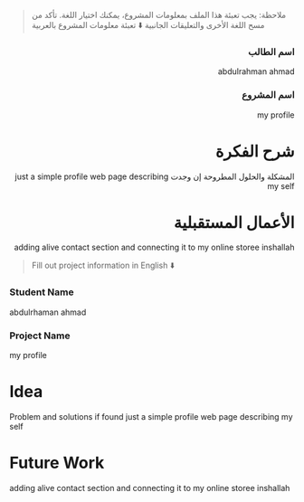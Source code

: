 > ملاحظة: يجب تعبئة هذا الملف بمعلومات المشروع، يمكنك اختيار اللغة. تأكد من مسح اللغة الأخرى والتعليقات الجانبية
> ⬇️ تعبئة معلومات المشروع بالعربية  
<div dir="rtl">

### اسم الطالب
abdulrahman ahmad

### اسم المشروع
my profile

# شرح الفكرة
المشكلة والحلول المطروحة إن وجدت
just a simple profile web page describing my self

# الأعمال المستقبلية
adding alive contact section and connecting it to my online storee inshallah

</div>

> Fill out project information in English ⬇️
### Student Name
abdulrhaman ahmad

### Project Name
my profile
# Idea
Problem and solutions if found 
just a simple profile web page describing my self

# Future Work 
adding alive contact section and connecting it to my online storee inshallah


